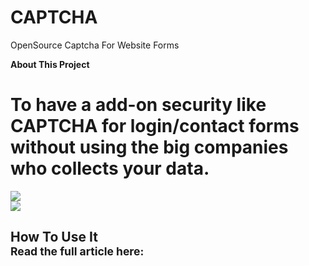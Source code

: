 # CAPTCHA
OpenSource Captcha For Website Forms

<b>About This Project</b></br>
<h1>To have a add-on security like CAPTCHA for login/contact forms without using the big companies who collects your data.</h1>

<img src="https://cdn-images-1.medium.com/max/1200/1*JYJ4ZRelxuWDdTlusk2q2w.png">
</br>
<img src="https://cdn-images-1.medium.com/max/1200/1*D7tKFg_CwxB2txK9Q048fA.png">
</br>
<h2>How To Use It</br>
<small>Read the full article here:</small>
</h2></br>

